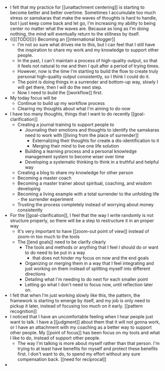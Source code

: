 - I felt that my practice for [[unattachment centering]] is starting to become better and better overtime. Sometimes I accumulate too much stress or samskaras that make the waves of thoughts is hard to handle, but I just keep come back and let go, I'm increasing my ability to being center no matter what the waves are. Because as long as I'm doing nothing, the mind will eventually return to the stillness by itself.
- {{[[TODO]]}} Becoming an [[international blogger]]
    - I'm not so sure what drives me to this, but I can feel that I still have the inspiration to share my work and my knowledge to support other people.
    - In the past, I can't maintain a process of high-quality output, so that it feels not natural to me and then I quit after a period of trying times.
    - However, now is the time I'm starting to build the flow to create truly personal high-quality output consistently, so I think I could do it.
    - The point is doing things in a surrender and bottom-up way, slowly I will get there, then I will do the next step. 
    - Now I need to build the [[workflow]] first.
- My today focus will be
    - Continue to build up my workflow process
    - Clearing my thoughts about what I'm aiming to do now
- I have too many thoughts, things that I want to do recently [[goal-clarification]]
    - Creating a journal training to support people to 
        - Journaling their emotions and thoughts to identify the samskaras need to work with [[living from the place of surrender]]
            - Externalizing their thoughts for create a dis-identification to it
            - Merging their mind to live one life solution
        - Building a learning process and a personal knowledge management system to become wiser over time
        - Developing a systematic thinking to think in a truthful and helpful way
    - Creating a blog to share my knowledge for other person
    - Becoming a master coach
    - Becoming a master trainer about spiritual, coaching, and wisdom developing
    - Becoming a living example with a total surrender to the unfolding life - the surrender experiment
    - Trusting the process completely instead of worrying about money consistently
- For the [[goal-clarification]], I feel that the way I write randomly is not structure properly, so there will be a step to restructure it in an proper way
    - It's very important to have [[zoom-out point of view]] instead of zoom-in too much to the tools 
    - The [[end goals]] need to be clarify clearly
        - The tools and methods or anything that I feel I should do or want to do need to be put in a way 
            - that does not hinder my focus on now and the end goals
        - Organizing or merging them in a way that I feel integrating and just working on them instead of splitting myself into different directions
        - Detailing what I'm needing to do next for each smaller point
        - Letting go what I don't need to focus now, until reflection later on.
- I felt that when I'm just working slowly like this, the pattern, the framework is starting to emerge by itself, and my job is only need to pickup it later, instead of focusing too much on it early. [[pattern recognition]]
- I noticed that I have an uncomfortable feeling when I hear people just want to talk. I have a [[judgment]] about them that it will not gonna work, or I have an attachment with my coaching as a better way to support other people. My [[point of focus]] has been focus on my tools and what I like to do, instead of support other people.
    - The way I'm talking is more about myself rather than that person. I'm trying to at least have benefits for myself and protect these benefits first. I don't want to do, to spend my effort without any sure compensation back. [[need for reciprocal]]
- 

